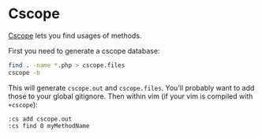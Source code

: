 # Cscope

[Cscope](cscope.sourceforge.net/cscope_vim_tutorial.html) lets you find usages of methods.

First you need to generate a cscope database:
```sh
find . -name *.php > cscope.files
cscope -b
```
This will generate `cscope.out` and `cscope.files`. You'll probably want to add those to your global gitignore.
Then within vim (if your vim is compiled with `+cscope`):
```
:cs add cscope.out
:cs find 0 myMethodName
```
